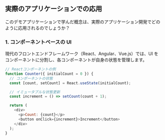 ## 実際のアプリケーションでの応用

このデモアプリケーションで学んだ概念は、実際のアプリケーション開発でどのように応用されるのでしょうか？

### 1. コンポーネントベースの UI

現代のフロントエンドフレームワーク（React、Angular、Vue.js）では、UI をコンポーネントに分割し、各コンポーネントが自身の状態を管理します。

```javascript
// Reactコンポーネントの例
function Counter({ initialCount = 0 }) {
  // コンポーネントの状態
  const [count, setCount] = React.useState(initialCount);

  // イミュータブルな状態更新
  const increment = () => setCount(count + 1);

  return (
    <div>
      <p>Count: {count}</p>
      <button onClick={increment}>Increment</button>
    </div>
  );
}
```
